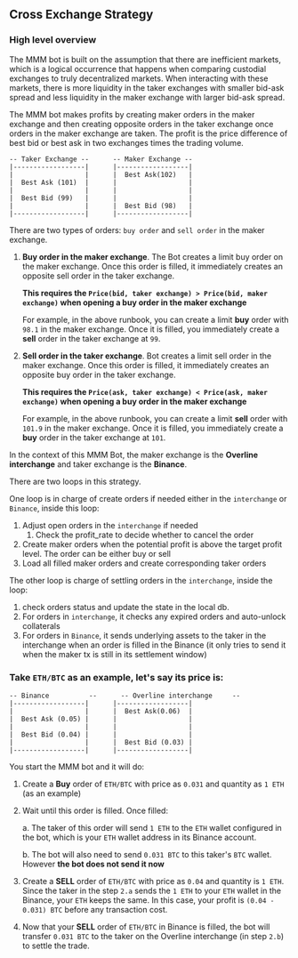 ## Cross Exchange Strategy


### High level overview

The MMM bot is built on the assumption that there are inefficient markets, which is a logical occurrence that happens when comparing custodial exchanges to truly decentralized markets. When interacting with these markets, there is more liquidity in the taker exchanges with smaller bid-ask spread and less liquidity in the maker exchange with larger bid-ask spread.

The MMM bot makes profits by creating maker orders in the maker exchange and then creating opposite orders in the taker exchange once orders in the maker exchange are taken. The profit is the price difference of best bid or best ask in two exchanges times the trading volume.
```
-- Taker Exchange --      -- Maker Exchange --
|------------------|      |------------------|
|                  |      |  Best Ask(102)   |
|  Best Ask (101)  |      |                  |
|                  |      |                  |
|  Best Bid (99)   |      |                  |
|                  |      |  Best Bid (98)   |
|------------------|      |------------------|
```

There are two types of orders: `buy order` and `sell order` in the maker exchange.

1. **Buy order in the maker exchange**. The Bot creates a limit buy order on the maker exchange. Once this order is filled, it immediately creates an opposite sell order in the taker exchange.

   **This requires the `Price(bid, taker exchange) > Price(bid, maker exchange)`
   when opening a buy order in the maker exchange**

   For example, in the above runbook, you can create a limit **buy** order with
   `98.1` in the maker exchange. Once it is filled, you immediately create
   a **sell** order in the taker exchange at `99`.

2. **Sell order in the taker exchange**. Bot creates a limit sell order in the maker exchange. Once this
   order is filled, it immediately creates an opposite buy order in the taker exchange.

    **This requires the `Price(ask, taker exchange) < Price(ask, maker exchange)`
   when opening a buy order in the maker exchange**

   For example, in the above runbook, you can create a limit **sell** order with
   `101.9` in the maker exchange. Once it is filled, you immediately create
   a **buy** order in the taker exchange at `101`.

In the context of this MMM Bot, the maker exchange is the **Overline interchange** and taker exchange is the **Binance**.

There are two loops in this strategy.

One loop is in charge of create orders if
needed either in the `interchange` or `Binance`, inside this loop:
  1. Adjust open orders in the `interchange` if needed
     1. Check the profit_rate to decide whether to cancel the order
  2. Create maker orders when the potential profit is above the target profit
     level. The order can be either buy or sell
  3. Load all filled maker orders and create corresponding taker orders

The other loop is charge of settling orders in the `interchange`, inside the loop:
   1. check orders status and update the state in the local db.
   2. For orders in `interchange`, it checks any expired orders and auto-unlock collaterals
   3. For orders in `Binance`, it sends underlying assets to the taker in the interchange when an order is filled in the Binance (it only tries to send it when the maker tx is still in its settlement window)

### Take `ETH/BTC` as an example, let's say its price is:

```
-- Binance          --      -- Overline interchange     --
|------------------|      |------------------|
|                  |      |  Best Ask(0.06)  |
|  Best Ask (0.05) |      |                  |
|                  |      |                  |
|  Best Bid (0.04) |      |                  |
|                  |      |  Best Bid (0.03) |
|------------------|      |------------------|
```

You start the MMM bot and it will do:
1. Create a **Buy** order of `ETH/BTC` with price as `0.031` and quantity as `1 ETH` (as an example)
2. Wait until this order is filled. Once filled:

    a. The taker of this order will send `1 ETH` to the `ETH` wallet configured in the bot, which is your `ETH` wallet address in its Binance account.

    b. The bot will also need to send `0.031 BTC` to this taker's `BTC` wallet. However **the bot does not send it now**

3. Create a **SELL** order of `ETH/BTC` with price as `0.04` and quantity is `1 ETH`. Since the taker in the step `2.a` sends the `1 ETH` to your `ETH` wallet in the Binance, your `ETH` keeps the same. In this case, your profit is `(0.04 - 0.031) BTC` before any transaction cost.
4. Now that your **SELL** order of `ETH/BTC` in Binance is filled, the bot will transfer `0.031 BTC` to the taker on the Overline interchange (in step `2.b`) to settle the trade.
